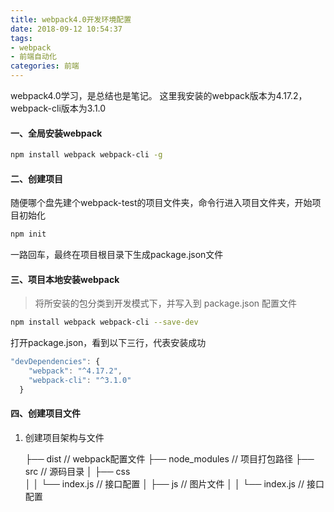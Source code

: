 ```yaml
---
title: webpack4.0开发环境配置
date: 2018-09-12 10:54:37
tags:
- webpack
- 前端自动化
categories: 前端
---
```

webpack4.0学习，是总结也是笔记。
这里我安装的webpack版本为4.17.2，webpack-cli版本为3.1.0
#### 一、全局安装webpack
``` bash
npm install webpack webpack-cli -g
```
#### 二、创建项目
随便哪个盘先建个webpack-test的项目文件夹，命令行进入项目文件夹，开始项目初始化
``` bash
npm init
```
一路回车，最终在项目根目录下生成package.json文件
#### 三、项目本地安装webpack
> 将所安装的包分类到开发模式下，并写入到 package.json 配置文件
``` bash
npm install webpack webpack-cli --save-dev
```
打开package.json，看到以下三行，代表安装成功
``` JavaScript
"devDependencies": {
    "webpack": "^4.17.2",
    "webpack-cli": "^3.1.0"
  }
```
#### 四、创建项目文件
1. 创建项目架构与文件

    ├── dist                                       // webpack配置文件
    ├── node_modules                                      // 项目打包路径
    ├── src                                         // 源码目录
    │   ├── css                                  
    │   │   └──  index.js                           // 接口配置
    │   ├── js                                  // 图片文件
    │   │   └──  index.js                           // 接口配置


